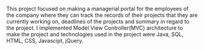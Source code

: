 This project focused on making a managerial portal for the employees of the company where they can track the records of their projects that they are currently working on, deadlines of the projects and summary in regard to the project. I implemented Model View Controller(MVC) architecture to make the project and technologies used in the project were Java, SQL, HTML, CSS, Javascipt, jQuery.
